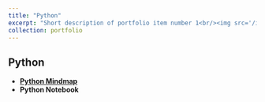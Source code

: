 ```yaml
---
title: "Python"
excerpt: "Short description of portfolio item number 1<br/><img src='/images/image_python.png'>"
collection: portfolio
---
```

## Python
 - **[Python Mindmap](https://www.canva.com/design/DAGUyznbOvY/2hQtGwE4yN0mrOktPLnjsg/view?utm_content=DAGUyznbOvY&utm_campaign=share_your_design&utm_medium=link&utm_source=shareyourdesignpanel)**
 - **Python Notebook**

